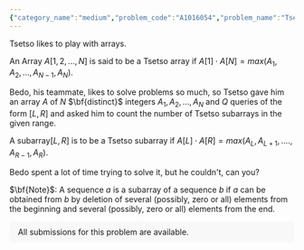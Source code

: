 ```yaml
---
{"category_name":"medium","problem_code":"A1016054","problem_name":"Tsetso Subarrays","problemComponents":{"constraints":"- $1 \\leq T \\leq 10$\n- $2 \\leq N \\leq 10^5$\n- $1 \\leq A_i \\leq 10^{18} $\n- $1 \\leq Q \\leq 5 \\cdot 10^5$\n- $1 \\le L \\le R \\le N$\n- Sum of $N$ over all testcases is atmost $10^5$.\n- Sum of $Q$ over all testcases is atmost $5 \\cdot 10^5$.","constraintsState":true,"subtasks":"","subtasksState":false,"inputFormat":"- First-line will contain $T$, the number of test cases. Then the test cases follow.\n- The first line of input contains two space-separated integers $N$ and $Q$, the number of elements in the array, and the number of queries.\n- The second line contains $N$ $\\bf{distinct}$ space-separated integers $A_1, A_2, \\ldots, A_N$.\n- Then $Q$ lines follow each line containing two space-separated integers $L, R$. ","inputFormatState":true,"outputFormat":"For each query, output in a single line the number of Tsetso subarrays in the given range $[L, R]$.\n","outputFormatState":true,"sampleTestCases":{"0":{"id":1,"input":"1\n7 3\n3 6 24 4 1 8 2\n1 7\n2 5\n4 7","output":"7\n4\n4","explanation":"- All the valid subarrays are $[1,6],[2,4],[3,5],[4,5],[5,5],[5,6],[4,7]$.\n- One of the invalid subarrays is $[1,3] , 3 \\cdot 24 \\neq max(3,6,24) $","isDeleted":false}}},"video_editorial_url":"","languages_supported":{"0":"CPP14","1":"C","2":"JAVA","3":"PYTH 3.6","4":"CPP17","5":"PYTH","6":"PYP3","7":"CS2","8":"ADA","9":"PYPY","10":"TEXT","11":"PAS fpc","12":"NODEJS","13":"RUBY","14":"PHP","15":"GO","16":"HASK","17":"TCL","18":"PERL","19":"SCALA","20":"LUA","21":"kotlin","22":"BASH","23":"JS","24":"LISP sbcl","25":"rust","26":"PAS gpc","27":"BF","28":"CLOJ","29":"R","30":"D","31":"CAML","32":"FORT","33":"ASM","34":"swift","35":"FS","36":"WSPC","37":"LISP clisp","38":"SQL","39":"SCM guile","40":"PERL6","41":"ERL","42":"CLPS","43":"ICK","44":"NICE","45":"PRLG","46":"ICON","47":"COB","48":"SCM chicken","49":"PIKE","50":"SCM qobi","51":"ST","52":"SQLQ","53":"NEM"},"max_timelimit":1,"source_sizelimit":50000,"problem_author":"zezomostafa11","problem_tester":"","date_added":"12-09-2021","tags":{"0":"implementation","1":"medium","2":"start11","3":"zezomostafa11"},"problem_difficulty_level":"Unavailable","best_tag":"","editorial_url":"https://discuss.codechef.com/problems/A1016054","time":{"view_start_date":1631727002,"submit_start_date":1631727002,"visible_start_date":1631727002,"end_date":1735669800},"is_direct_submittable":false,"problemDiscussURL":"https://discuss.codechef.com/search?q=A1016054","is_proctored":false,"visitedContests":{},"layout":"problem"}
---
```

Tsetso likes to play with arrays. 

An Array $A[1,2,\ldots,N]$ is said to be a Tsetso array if $A[1] \cdot A[N] = max(A_1,A_2,\ldots,A_{N-1},A_N)$.

Bedo, his teammate, likes to solve problems so much, so Tsetso gave him an array $A$ of $N$ $\bf{distinct}$ integers $A_1, A_2, \ldots, A_N$ and $Q$ queries of the form $[L, R]$ and asked him to count the number of Tsetso subarrays in the given range.

A subarray$[L,R]$ is to be a Tsetso subarray if $A[L] \cdot A[R] = max(A_L,A_{L+1},....,A_{R-1},A_R)$.

Bedo spent a lot of time trying to solve it, but he couldn't, can you?

$\bf{Note}$: A sequence $a$ is a subarray of a sequence $b$ if $a$ can be obtained from $b$ by deletion of several (possibly, zero or all) elements from the beginning and several (possibly, zero or all) elements from the end. 
<aside style='background: #f8f8f8;padding: 10px 15px;'><div>All submissions for this problem are available.</div></aside>